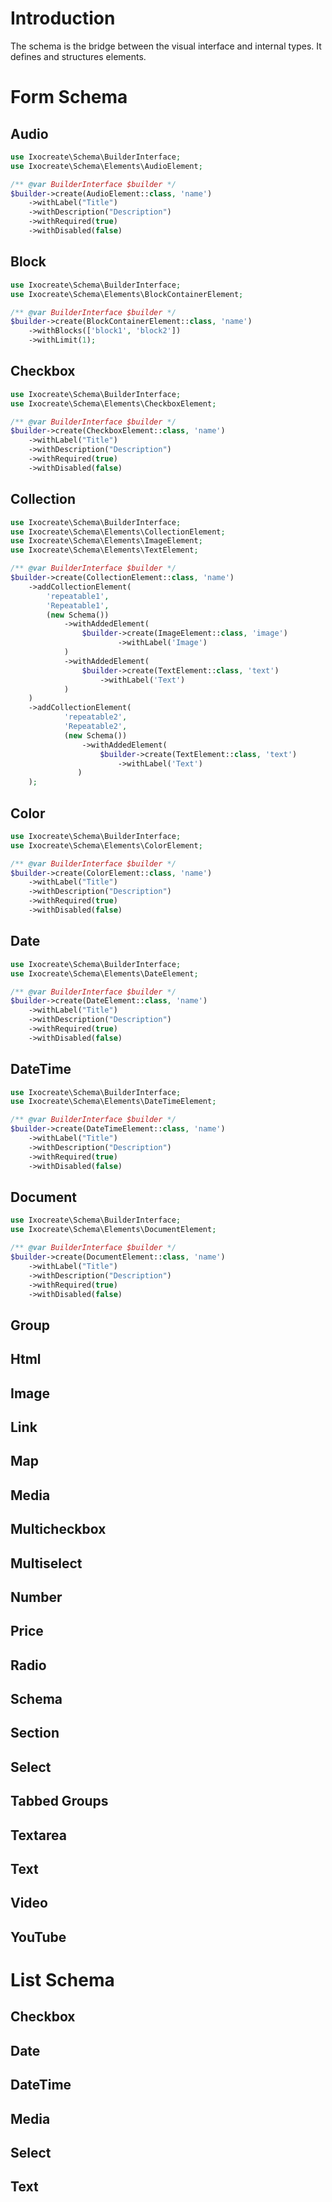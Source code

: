 # Introduction
The schema is the bridge between the visual interface and internal types. It defines and structures elements.

# Form Schema

## Audio

```php
use Ixocreate\Schema\BuilderInterface;
use Ixocreate\Schema\Elements\AudioElement;

/** @var BuilderInterface $builder */
$builder->create(AudioElement::class, 'name')
    ->withLabel("Title")
    ->withDescription("Description")
    ->withRequired(true)
    ->withDisabled(false)
```

## Block

```php
use Ixocreate\Schema\BuilderInterface;
use Ixocreate\Schema\Elements\BlockContainerElement;

/** @var BuilderInterface $builder */
$builder->create(BlockContainerElement::class, 'name')
    ->withBlocks(['block1', 'block2'])
    ->withLimit(1);
```

## Checkbox

```php
use Ixocreate\Schema\BuilderInterface;
use Ixocreate\Schema\Elements\CheckboxElement;

/** @var BuilderInterface $builder */
$builder->create(CheckboxElement::class, 'name')
    ->withLabel("Title")
    ->withDescription("Description")
    ->withRequired(true)
    ->withDisabled(false)
```

## Collection

```php
use Ixocreate\Schema\BuilderInterface;
use Ixocreate\Schema\Elements\CollectionElement;
use Ixocreate\Schema\Elements\ImageElement;
use Ixocreate\Schema\Elements\TextElement;

/** @var BuilderInterface $builder */
$builder->create(CollectionElement::class, 'name')
    ->addCollectionElement(
        'repeatable1',
        'Repeatable1',
        (new Schema())
            ->withAddedElement(
                $builder->create(ImageElement::class, 'image')
                        ->withLabel('Image')
            )
            ->withAddedElement(
                $builder->create(TextElement::class, 'text')
                    ->withLabel('Text')
            )
    )
    ->addCollectionElement(
            'repeatable2',
            'Repeatable2',
            (new Schema())
                ->withAddedElement(
                    $builder->create(TextElement::class, 'text')
                        ->withLabel('Text')
               )
    );
```

## Color
```php
use Ixocreate\Schema\BuilderInterface;
use Ixocreate\Schema\Elements\ColorElement;

/** @var BuilderInterface $builder */
$builder->create(ColorElement::class, 'name')
    ->withLabel("Title")
    ->withDescription("Description")
    ->withRequired(true)
    ->withDisabled(false)
```

## Date
```php
use Ixocreate\Schema\BuilderInterface;
use Ixocreate\Schema\Elements\DateElement;

/** @var BuilderInterface $builder */
$builder->create(DateElement::class, 'name')
    ->withLabel("Title")
    ->withDescription("Description")
    ->withRequired(true)
    ->withDisabled(false)
```

## DateTime
```php
use Ixocreate\Schema\BuilderInterface;
use Ixocreate\Schema\Elements\DateTimeElement;

/** @var BuilderInterface $builder */
$builder->create(DateTimeElement::class, 'name')
    ->withLabel("Title")
    ->withDescription("Description")
    ->withRequired(true)
    ->withDisabled(false)
```

## Document
```php
use Ixocreate\Schema\BuilderInterface;
use Ixocreate\Schema\Elements\DocumentElement;

/** @var BuilderInterface $builder */
$builder->create(DocumentElement::class, 'name')
    ->withLabel("Title")
    ->withDescription("Description")
    ->withRequired(true)
    ->withDisabled(false)
```

## Group

## Html

## Image

## Link

## Map

## Media

## Multicheckbox

## Multiselect

## Number

## Price

## Radio

## Schema

## Section

## Select

## Tabbed Groups

## Textarea

## Text

## Video

## YouTube

# List Schema

## Checkbox

## Date

## DateTime

## Media

## Select

## Text
